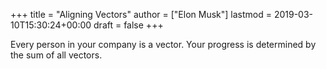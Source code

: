 +++
title = "Aligning Vectors"
author = ["Elon Musk"]
lastmod = 2019-03-10T15:30:24+00:00
draft = false
+++

Every person in your company is a vector. Your progress is determined by the
sum of all vectors.
